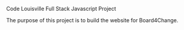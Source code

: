Code Louisville Full Stack Javascript Project

The purpose of this project is to build the website for Board4Change.